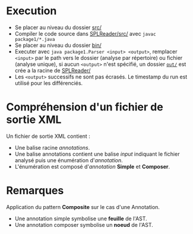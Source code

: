 # Execution

* Se placer au niveau du dossier [src/](./SPLReader/src)
* Compiler le code source dans [SPLReader/src/](./SPLReader/src) avec `javac package1/*.java`
* Se placer au niveau du dossier [bin/](./SPLReader/bin)
* Executer avec `java package1.Parser <input> <output>`, remplacer `<input>` par le path vers le dossier (analyse par répertoire) ou fichier (analyse unique), si aucun `<output>` n'est spécifié, un dossier  [`out/`](./SPLReader/out) est crée a la racine de [SPLReader/](./SPLReader/)
* Les `<output>` successifs ne sont pas écrasés. Le timestamp du run est utilisé pour les différenciés.

# Compréhension d'un fichier de sortie XML

Un fichier de sortie XML contient :

* Une balise racine *annotations*.
* Une balise annotations contient une balise *input* indiquant le fichier analysé puis une énumération d'*annotation*. 
* L'énumération est composé d'*annotation* **Simple** et **Composer**.

# Remarques

Application du pattern **Composite** sur le cas d'une Annotation.

* Une annotation simple symbolise une **feuille** de l'AST.
* Une annotation composer symbolise un **noeud** de l'AST.

